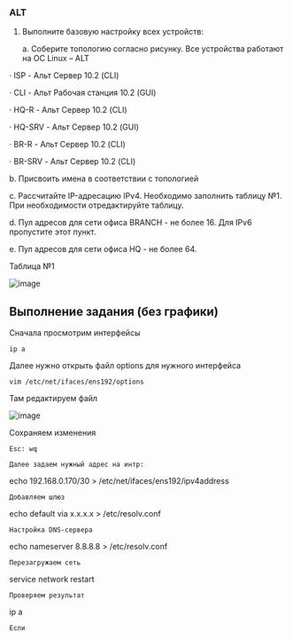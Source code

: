 ### ALT
1. Выполните базовую настройку всех устройств:

	a. Соберите топологию согласно рисунку. Все устройства работают на OC Linux – ALT

· ISP - Альт Сервер 10.2 (CLI)

· CLI - Альт Рабочая станция 10.2 (GUI)

· HQ-R - Альт Сервер 10.2 (CLI)

· HQ-SRV - Альт Сервер 10.2 (GUI)

· BR-R - Альт Сервер 10.2 (CLI)

· BR-SRV - Альт Сервер 10.2 (CLI)

b. Присвоить имена в соответствии с топологией

c. Рассчитайте IP-адресацию IPv4. Необходимо заполнить таблицу №1. При необходимости отредактируйте таблицу.

d. Пул адресов для сети офиса BRANCH - не более 16. Для IPv6 пропустите этот пункт.

e. Пул адресов для сети офиса HQ - не более 64.

Таблица №1



![image](https://github.com/Julia666666666666666666/ALT/assets/148867585/0d007e45-b890-4145-bb39-ab9170d6b64d)






## Выполнение задания (без графики)

Сначала просмотрим интерфейсы
```
ip a
```
Далее нужно открыть файл options для нужного интерфейса
```
vim /etc/net/ifaces/ens192/options
```
Там редактируем файл

![image](https://github.com/Julia666666666666666666/ALT/assets/148867585/ebdd6aef-1812-4501-8c5b-3a020a8ebb28)

Сохраняем изменения
```
Esc: wq

Далее задаем нужный адрес на интр:
```
echo 192.168.0.170/30 > /etc/net/ifaces/ens192/ipv4address
```
Добавляем шлюз
```
echo default via x.x.x.x > /etc/resolv.conf
```
Настройка DNS-сервера
```
echo nameserver 8.8.8.8 > /etc/resolv.conf
```
Перезагружаем сеть
```
service network restart
```
Проверяем результат
```
ip a
```
Если 
```



